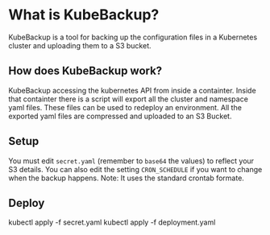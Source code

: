 # What is KubeBackup?
KubeBackup is a tool for backing up the configuration files in a Kubernetes cluster and uploading them to a S3 bucket.

## How does KubeBackup work?
KubeBackup accessing the kubernetes API from inside a containter. Inside that containter there is a script will export all the cluster and namespace yaml files. These files can be used to redeploy an environment. All the exported yaml files are compressed and uploaded to an S3 Bucket.

## Setup
You must edit `secret.yaml` (remember to `base64` the values) to reflect your S3 details.
You can also edit the setting `CRON_SCHEDULE` if you want to change when the backup happens. Note: It uses the standard crontab formate.

## Deploy
kubectl apply -f secret.yaml
kubectl apply -f deployment.yaml
